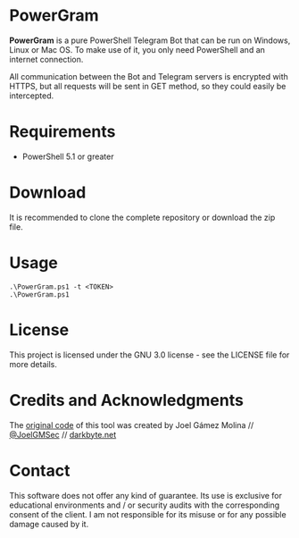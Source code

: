# PowerGram
**PowerGram** is a pure PowerShell Telegram Bot that can be run on Windows, Linux or Mac OS. To make use of it, you only need PowerShell and an internet connection.

All communication between the Bot and Telegram servers is encrypted with HTTPS, but all requests will be sent in GET method, so they could easily be intercepted.


# Requirements
- PowerShell 5.1 or greater


# Download
It is recommended to clone the complete repository or download the zip file.


# Usage
```
.\PowerGram.ps1 -t <TOKEN>
.\PowerGram.ps1
```


# License
This project is licensed under the GNU 3.0 license - see the LICENSE file for more details.


# Credits and Acknowledgments
The [original code](tps://github.com/JoelGMSec/PowerGram/) of this tool was created by Joel Gámez Molina // [@JoelGMSec](https://twitter.com/JoelGMSec) // [darkbyte.net](https://darkbyte.net)


# Contact
This software does not offer any kind of guarantee. Its use is exclusive for educational environments and / or security audits with the corresponding consent of the client. I am not responsible for its misuse or for any possible damage caused by it.
